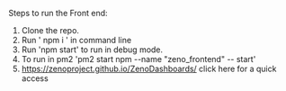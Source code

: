 Steps to run the Front end:

1. Clone the repo.
2. Run ' npm i ' in command line
3. Run 'npm start' to run in debug mode.
4. To run in pm2 'pm2 start npm --name "zeno_frontend" -- start'
5. https://zenoproject.github.io/ZenoDashboards/  click here for a quick access
